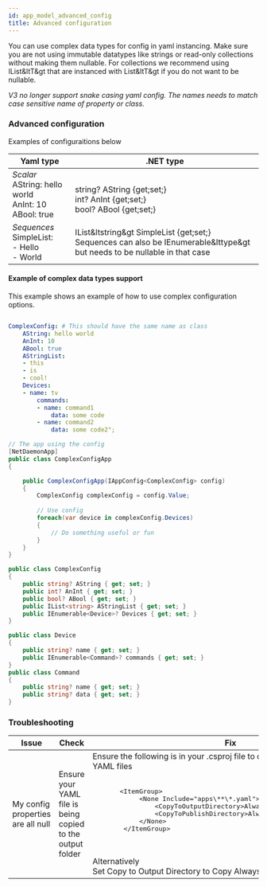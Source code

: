 ```yaml
---
id: app_model_advanced_config
title: Advanced configuration
---
```


You can use complex data types for config in yaml instancing. Make sure you are not using immutable datatypes like strings or read-only collections without making them nullable. For collections we recommend using IList&ltT&gt that are instanced with List&ltT&gt if you do not want to be nullable.

*V3 no longer support snake casing yaml config. The names needs to match case sensitive name of property or class.*

### Advanced configuration
Examples of configuraitions below

| Yaml type                                                             | .NET type                                                                                                                  |
| --------------------------------------------------------------------- | -------------------------------------------------------------------------------------------------------------------------- |
| *Scalar* <br/>AString: hello world <br/>AnInt: 10 <br/>ABool: true | <br/>string? AString {get;set;} <br/>int? AnInt {get;set;} <br/>bool? ABool {get;set;}                                     |
| *Sequences* <br/>SimpleList:<br/>  - Hello<br/>  - World             | IList&ltstring&gt SimpleList {get;set;} <br/>Sequences can also be IEnumerable&lttype&gt but needs to be nullable in that case |

#### Example of complex data types support

This example shows an example of how to use complex configuration options. 

```yaml

ComplexConfig: # This should have the same name as class
    AString: hello world
    AnInt: 10
    ABool: true
    AStringList:
    - this
    - is
    - cool!
    Devices:
    - name: tv
        commands:
        - name: command1
            data: some code
        - name: command2
            data: some code2";
```

```csharp
// The app using the config
[NetDaemonApp]
public class ComplexConfigApp
{

    public ComplexConfigApp(IAppConfig<ComplexConfig> config)
    {
        ComplexConfig complexConfig = config.Value;
        
        // Use config
        foreach(var device in complexConfig.Devices)
        {
            // Do something useful or fun
        }
    }
}

public class ComplexConfig
{
    public string? AString { get; set; }
    public int? AnInt { get; set; }
    public bool? ABool { get; set; }
    public IList<string> AStringList { get; set; } 
    public IEnumerable<Device>? Devices { get; set; } 
}

public class Device
{
    public string? name { get; set; }
    public IEnumerable<Command>? commands { get; set; } 
}
public class Command
{
    public string? name { get; set; }
    public string? data { get; set; }
}

```
### Troubleshooting
<table>
<thead>
  <tr>
    <th>Issue</th>
    <th>Check</th>
    <th>Fix</th>
  </tr>
</thead>
<tbody>
  <tr>
    <td>My config properties are all null</td>
    <td>Ensure your YAML file is being copied to the output folder</td>
    <td>Ensure the following is in your .csproj file to do this automatically for all YAML files<br/><br/>
       <pre lang="xml">
       &lt;ItemGroup&gt;
            &lt;None Include=&quot;apps\**\*.yaml&quot;&gt;
                &lt;CopyToOutputDirectory&gt;Always&lt;/CopyToOutputDirectory&gt;
                &lt;CopyToPublishDirectory&gt;Always&lt;/CopyToPublishDirectory&gt;
            &lt;/None&gt;
        &lt;/ItemGroup&gt;
       </pre>
        <br/>Alternatively<br/>Set Copy to Output Directory to Copy Always <img src="https://user-images.githubusercontent.com/6813309/201211464-c4288fac-a58b-47d1-a7e9-2b061db0abf5.png" /></td>
  </tr>
</tbody>
</table>
